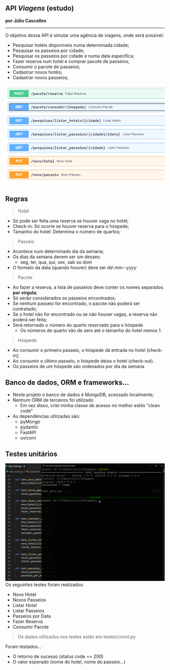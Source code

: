 API _Viagens_ (estudo)
---
**por Júlio Cascalles**

---

O objetivo dessa API é simular uma agência de viagens, onde será possível:
* Pesquisar hotéis disponíveis numa determinada cidade;
* Pesquisar os passeios por cidade;
* Pesquisar os passeios por cidade e numa data específica;
* Fazer reserva num hotel e comprar pacote de passeios;
* Consumir o pacote de passeios;
* Cadastrar novos hotéis;
* Cadastrar novos passeios;

![Endpoints da API](assets/Viagens_API.png)

## Regras
> Hotel
* Só pode ser feita uma reserva se houver vaga no hotel;
* Check-in: Só ocorre se houver reserva para o hóspede;
* Tamanho do hotel: Determina o número de quartos;

> Passeio
* Acontece num determinado dia da semana;
* Os dias da semana devem ser um desses:
    - seg, ter, qua, qui, sex, sab ou dom
* O formato da data (quando houver) deve ser _dd-mm--yyyy_

> Pacote
* Ao fazer a reserva, a lista de passeios deve conter os nomes separados **por vírgula**;
* Só serão considerados os passeios encontrados;
* Se nenhum passeio for encontrado, o pacote não poderá ser contratado;
* Se o hotel não for encontrado ou se não houver vagas, a reserva não poderá ser feita;
* Será retornado o número do quarto reservado para o hóspede
    - Os números de quarto vão de zero até o tamanho do hotel menos 1.

> Hóspede
* Ao consumir o primeiro passeio, o hóspede dá entrada no hotel (check-in);
* Ao consumir o último passeio, o hóspede deixa o hotel (check-out).
* Os passeios de um hóspede são ordenados por dia da semana


## Banco de dados, ORM e frameworks...
* Neste projeto o banco de dados é MongoDB, acessado localmente;
* Nenhum ORM de terceiros foi utilizado
    - Em vez disso, criei minha classe de acesso no melhor estilo "clean code"
* As dependências utilizadas são:
    - pyMongo
    - pydantic
    - FastAPI
    - uvicorn

## Testes unitários
![Roteiro de testes](assets/testes_viagens.png)
Os seguintes testes foram realizados:
* Novo Hotel
* Novos Passeios
* Listar Hotel
* Listar Passeios
* Passeios por Data
* Fazer Reserva
* Consumir Pacote
> Os dados utilizados nos testes estão em testes/const.py

Foram testados...
* O retorno de sucesso (status code == 200)
* O valor esperado (nome do hotel, nome do passeio...)

